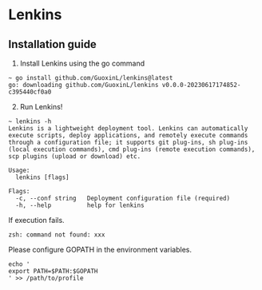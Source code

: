 # Lenkins

## Installation guide

1. Install Lenkins using the go command

```shell
~ go install github.com/GuoxinL/lenkins@latest
go: downloading github.com/GuoxinL/lenkins v0.0.0-20230617174852-c395440cf0a0
```

2. Run Lenkins!

```shell
~ lenkins -h
Lenkins is a lightweight deployment tool. Lenkins can automatically execute scripts, deploy applications, and remotely execute commands through a configuration file; it supports git plug-ins, sh plug-ins (local execution commands), cmd plug-ins (remote execution commands), scp plugins (upload or download) etc.

Usage:
  lenkins [flags]

Flags:
  -c, --conf string   Deployment configuration file (required)
  -h, --help          help for lenkins

```

If execution fails.

```shell
zsh: command not found: xxx

```

Please configure GOPATH in the environment variables.

```shell
echo '
export PATH=$PATH:$GOPATH
' >> /path/to/profile
```
